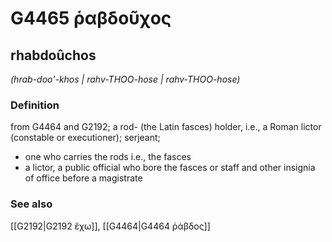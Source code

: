 # G4465 ῥαβδοῦχος

## rhabdoûchos

_(hrab-doo'-khos | rahv-THOO-hose | rahv-THOO-hose)_

### Definition

from G4464 and G2192; a rod- (the Latin fasces) holder, i.e., a Roman lictor (constable or executioner); serjeant; 

- one who carries the rods i.e., the fasces
- a lictor, a public official who bore the fasces or staff and other insignia of office before a magistrate

### See also

[[G2192|G2192 ἔχω]], [[G4464|G4464 ῥάβδος]]
